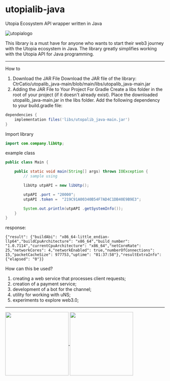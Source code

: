 # utopialib-java

Utopia Ecosystem API wrapper written in Java

![utopialogo](https://github.com/user-attachments/assets/869e4213-9b66-4a8e-90e5-5e789da5fa76)

This library is a must have for anyone who wants to start their web3 journey with the Utopia ecosystem in Java. The library greatly simplifies working with the Utopia API for Java programming.

-----
How to

1. Download the JAR File
Download the JAR file of the library:
CtrCatio/utopalib_java-main/blob/main/libs/utopalib_java-main.jar
2. Adding the JAR File to Your Project
For Gradle
Create a libs folder in the root of your project (if it doesn't already exist).
Place the downloaded utopalib_java-main.jar in the libs folder.
Add the following dependency to your build.gradle file:
```groovy
dependencies {
    implementation files('libs/utopalib_java-main.jar')
}
```
Import library 


```java 
import com.company.libUtp; 
```

example class

```java
public class Main {

    public static void main(String[] args) throws IOException {
        // sample using

        libUtp utpAPI = new libUtp();

        utpAPI .port = "20000";
        utpAPI .token =  "219C91A00340B54F7AD4C1DB40E9B9E3";

        System.out.println(utpAPI .getSystemInfo());
    }
}
```

response:

```
{"result": {"buildAbi": "x86_64-little_endian-llp64","buildCpuArchitecture": "x86_64","build_number": "1.0.7114","currentCpuArchitecture": "x86_64","netCoreRate": 25,"networkCores": 4,"networkEnabled": true,"numberOfConnections": 15,"packetCacheSize": 977753,"uptime": "01:37:58"},"resultExtraInfo": {"elapsed": "0"}}
```

How can this be used?
1. creating a web service that processes client requests;
2. creation of a payment service;
3. development of a bot for the channel;
4. utility for working with uNS;
5. experiments to explore web3.0;

---

<a href="https://udocs.gitbook.io/utopia-api/">
  <img align="center" width="200" src="https://github.com/Sagleft/ures/blob/master/udocs-btn.png?raw=true">
</a>

<a href="https://utopia.im/RUTECH">
  <img align="center" width="200" src="https://github.com/Sagleft/ures/blob/master/rutopia_tech.png?raw=true">
</a>

